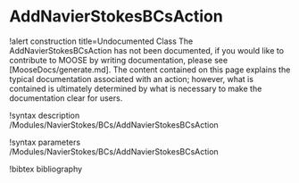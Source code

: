 <!-- MOOSE Documentation Stub: Remove this when content is added. -->

# AddNavierStokesBCsAction

!alert construction title=Undocumented Class
The AddNavierStokesBCsAction has not been documented, if you would like to contribute to MOOSE by writing
documentation, please see [MooseDocs/generate.md]. The content contained on this page explains the typical
documentation associated with an action; however, what is contained is ultimately determined by what
is necessary to make the documentation clear for users.

!syntax description /Modules/NavierStokes/BCs/AddNavierStokesBCsAction

!syntax parameters /Modules/NavierStokes/BCs/AddNavierStokesBCsAction

!bibtex bibliography
